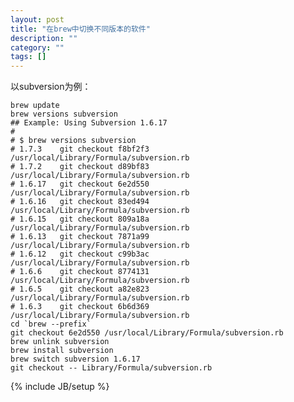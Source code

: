 ```yaml
---
layout: post
title: "在brew中切换不同版本的软件"
description: ""
category: ""  
tags: []  
---    
```

以subversion为例：
    
    brew update
    brew versions subversion
    ## Example: Using Subversion 1.6.17
    #
    # $ brew versions subversion
    # 1.7.3    git checkout f8bf2f3 /usr/local/Library/Formula/subversion.rb
    # 1.7.2    git checkout d89bf83 /usr/local/Library/Formula/subversion.rb
    # 1.6.17   git checkout 6e2d550 /usr/local/Library/Formula/subversion.rb
    # 1.6.16   git checkout 83ed494 /usr/local/Library/Formula/subversion.rb
    # 1.6.15   git checkout 809a18a /usr/local/Library/Formula/subversion.rb
    # 1.6.13   git checkout 7871a99 /usr/local/Library/Formula/subversion.rb
    # 1.6.12   git checkout c99b3ac /usr/local/Library/Formula/subversion.rb
    # 1.6.6    git checkout 8774131 /usr/local/Library/Formula/subversion.rb
    # 1.6.5    git checkout a82e823 /usr/local/Library/Formula/subversion.rb
    # 1.6.3    git checkout 6b6d369 /usr/local/Library/Formula/subversion.rb
    cd `brew --prefix`
    git checkout 6e2d550 /usr/local/Library/Formula/subversion.rb
    brew unlink subversion
    brew install subversion
    brew switch subversion 1.6.17
    git checkout -- Library/Formula/subversion.rb
    
{% include JB/setup %}
